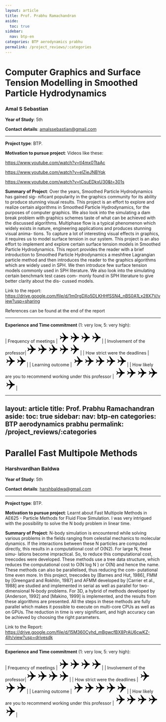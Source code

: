 ```yaml
---
layout: article
title: Prof. Prabhu Ramachandran
aside:
  toc: true
sidebar:
  nav: btp-en
categories: BTP aerodynamics prabhu
permalink: /project_reviews/:categories
---
```


# Computer Graphics and Surface Tension Modelling in Smoothed Particle Hydrodynamics
### Amal S Sebastian
**Year of Study**: 5th

**Contact details**: amalssebastian@gmail.com

---

**Project type**: BTP.

**Motivation to pursue project**: Videos like these:

https://www.youtube.com/watch?v=tl4mx0TtaAc

https://www.youtube.com/watch?v=elZieJNBYqk

https://www.youtube.com/watch?v=tCsuEDkxU30&t=301s


**Summary of Project**:
Over the years, Smoothed Particle Hydrodynamics has gained sig-
nificant popularity in the graphics community for its ability to produce
stunning visual results.
This project is an effort to explore and realize certain algorithms
in Smoothed Particle Hydrodynamics, for the purposes of computer
graphics. We also look into the simulating a dam break problem with
graphics schemes taste of what can be achieved with the discussed
algorithms.
Multiphase flow is a typical phenomenon which widely exists in
nature, engineering applications and produces stunning visual anima-
tions. To capture a lot of interesting visual effects in graphics, it
requires us to model surface tension in our system.
This project is an also effort to implement and explore certain
surface tension models in Smoothed Particle Hydrodynamics.
This report provides the reader with a brief introduction to Smoothed
Particle Hydrodynamics a meshfree Lagrangian particle method and
then introduces the reader to the graphics algorithms which are widely
used in SPH. We then introduce few surface tension models commonly
used in SPH literature.
We also look into the simulating certain benchmark test cases com-
monly found in SPH literature to give better clarity about the dis-
cussed models.

Link to the report: https://drive.google.com/file/d/1m0rgDXo5DLKHHfSSN4_nBS0A1Lx28X7V/view?usp=sharing

References can be found at the end of the report

---

**Experience and Time commitment** (1: very low, 5: very high):

[1]:<img src="/assets/plane3.png" width="35"/>

| Frequency of meetings	| <img src="/assets/plane3.png" width="35"/><img src="/assets/plane3.png" width="35"/><img src="/assets/plane3.png" width="35"/><img src="/assets/plane3.png" width="35"/>|
| Involvement of the professor|<img src="/assets/plane3.png" width="35"/><img src="/assets/plane3.png" width="35"/><img src="/assets/plane3.png" width="35"/><img src="/assets/plane3.png" width="35"/><img src="/assets/plane3.png" width="35"/>|
| How strict were the deadlines	| <img src="/assets/plane3.png" width="35"/><img src="/assets/plane3.png" width="35"/>|
| Learning outcome | <img src="/assets/plane3.png" width="35"/><img src="/assets/plane3.png" width="35"/><img src="/assets/plane3.png" width="35"/><img src="/assets/plane3.png" width="35"/><img src="/assets/plane3.png" width="35"/>|
| How likely are you to recommend working under this professor | <img src="/assets/plane3.png" width="35"/><img src="/assets/plane3.png" width="35"/><img src="/assets/plane3.png" width="35"/><img src="/assets/plane3.png" width="35"/><img src="/assets/plane3.png" width="35"/>|


---
layout: article
title: Prof. Prabhu Ramachandran
aside:
  toc: true
sidebar:
  nav: btp-en
categories: BTP aerodynamics prabhu
permalink: /project_reviews/:categories
---

# Parallel Fast Multipole Methods 
### Harshvardhan Baldwa
**Year of Study**: 5th

**Contact details**: harshbaldwa@gmail.com

---

**Project type**: BTP.

**Motivation to pursue project**: Learnt about Fast Multipole Methods in AE625 - Particle Methods for Fluid Flow Simulation. I was very intrigued with the possibility to solve the N body problem in linear time.


**Summary of Project**:
N-body simulation is encountered while solving various problems in the fields ranging from celestial mechanics to molecular dynamics. If the interactions between these N particles are computed directly, this results in a computational cost of O(N2). For large N, these simu- lations become impractical. So, to reduce this computational cost, treecodes were developed. These methods use a tree data structure, which reduces the computational cost to O(N log N ) or O(N) and hence the name. These methods can also be parallelised, thus reducing the com- putational time even more. In this project, treecodes by [Barnes and Hut, 1986], FMM by [Greengard and Rokhlin, 1987] and AFMM developed by [Carrier et al., 1988] are studied and implemented in serial as well as parallel for two-dimensional N-body problems. For 3D, a hybrid of methods developed by [Anderson, 1992] and [Makino, 1999] is implemented, and the results from these algorithms are presented. All the steps in these methods are fully parallel which makes it possible to execute on multi-core CPUs as well as on GPUs. The reduction in time is very significant, and high accuracy can be achieved by choosing the right parameters.

Link to the Report: https://drive.google.com/file/d/15M360Cyhd_mBgwcfBX8PrAU6cwKZ-4Ih/view?usp=drivesdk

---

**Experience and Time commitment** (1: very low, 5: very high):

[1]:<img src="/assets/plane3.png" width="35"/>

| Frequency of meetings	| <img src="/assets/plane3.png" width="35"/><img src="/assets/plane3.png" width="35"/><img src="/assets/plane3.png" width="35"/><img src="/assets/plane3.png" width="35"/>|
| Involvement of the professor|<img src="/assets/plane3.png" width="35"/><img src="/assets/plane3.png" width="35"/><img src="/assets/plane3.png" width="35"/><img src="/assets/plane3.png" width="35"/>|
| How strict were the deadlines	| <img src="/assets/plane3.png" width="35"/><img src="/assets/plane3.png" width="35"/><img src="/assets/plane3.png" width="35"/>|
| Learning outcome | <img src="/assets/plane3.png" width="35"/><img src="/assets/plane3.png" width="35"/><img src="/assets/plane3.png" width="35"/><img src="/assets/plane3.png" width="35"/><img src="/assets/plane3.png" width="35"/>|
| How likely are you to recommend working under this professor | <img src="/assets/plane3.png" width="35"/><img src="/assets/plane3.png" width="35"/><img src="/assets/plane3.png" width="35"/><img src="/assets/plane3.png" width="35"/><img src="/assets/plane3.png" width="35"/>|




